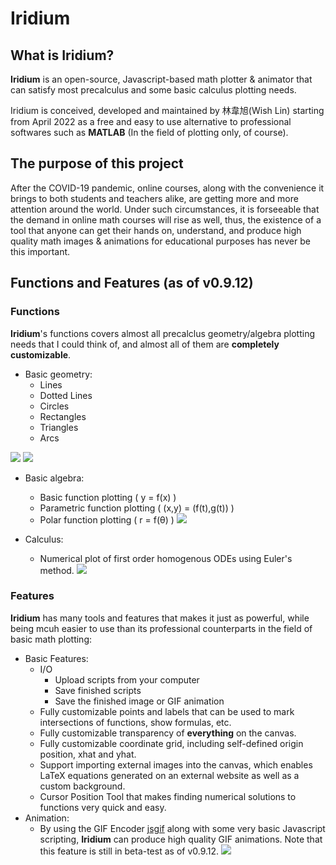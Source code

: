 # Iridium

## What is Iridium?
**Iridium** is an open-source, Javascript-based math plotter & animator that can satisfy most precalculus and some basic calculus plotting needs. 

Iridium is conceived, developed and maintained by 林韋旭(Wish Lin) starting from April 2022 as a free and easy to use alternative to professional softwares such as **MATLAB** (In the field of plotting only, of course).

## The purpose of this project

After the COVID-19 pandemic, online courses, along with the convenience it brings to both students and teachers alike, are getting more and more attention around the world. Under such circumstances, it is forseeable that the demand in online math courses will rise as well, thus, the existence of a tool that anyone can get their hands on, understand, and produce high quality math images & animations for educational purposes has never be this important.

## Functions and Features (as of v0.9.12)

### Functions

**Iridium**'s functions covers almost all precalclus geometry/algebra plotting needs that I could think of, and almost all of them are **completely customizable**.

* Basic geometry: 
    * Lines
    * Dotted Lines
    * Circles
    * Rectangles
    * Triangles
    * Arcs
	
![](https://i.imgur.com/EtCYp61.png)
![](https://i.imgur.com/SMFe9fI.png)

* Basic algebra: 
    * Basic function plotting ( y = f(x) )
    * Parametric function plotting ( (x,y) = (f(t),g(t)) )
    * Polar function plotting ( r = f(θ) )
![](https://i.imgur.com/zXhEFpU.png)

* Calculus:
    * Numerical plot of first order homogenous ODEs using Euler's method. 
![](https://i.imgur.com/FjtCIFx.png)







### Features

**Iridium** has many tools and features that makes it just as powerful, while being mcuh easier to use than its professional counterparts in the field of basic math plotting:

* Basic Features:
    * I/O 
        * Upload scripts from your computer
        * Save finished scripts
        * Save the finished image or GIF animation
    * Fully customizable points and labels that can be used to mark intersections of functions, show formulas, etc.
    * Fully customizable transparency of **everything** on the canvas.
    * Fully customizable coordinate grid, including self-defined origin position, xhat and yhat.
	* Support importing external images into the canvas, which enables LaTeX equations generated on an external website as well as a custom background.
    * Cursor Position Tool that makes finding numerical solutions to functions very quick and easy.
* Animation:
    * By using the GIF Encoder [jsgif](https://github.com/antimatter15/jsgif) along with some very basic Javascript scripting, **Iridium** can produce high quality GIF animations. Note that this feature is still in beta-test as of v0.9.12.
    ![](https://i.imgur.com/Z4vr6v0.gif)